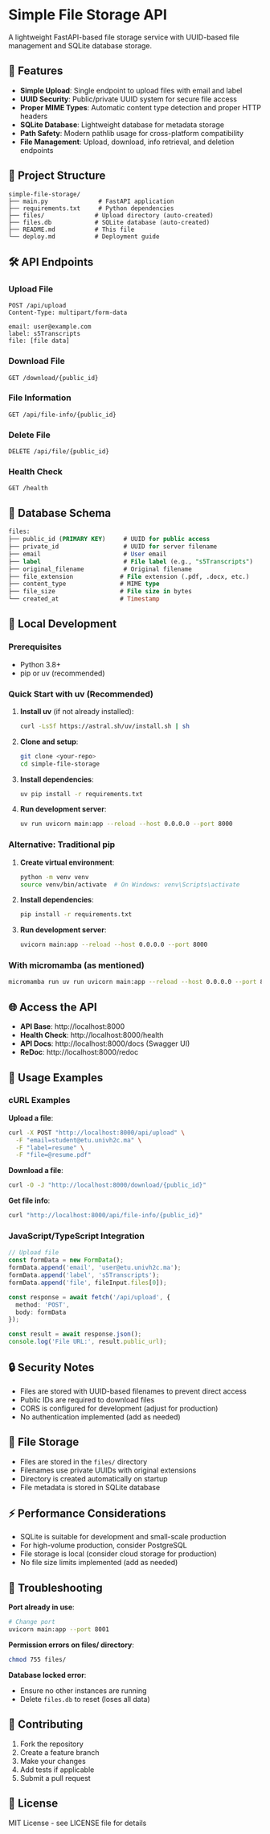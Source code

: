 # Simple File Storage API

A lightweight FastAPI-based file storage service with UUID-based file management and SQLite database storage.

## 🚀 Features

- **Simple Upload**: Single endpoint to upload files with email and label
- **UUID Security**: Public/private UUID system for secure file access
- **Proper MIME Types**: Automatic content type detection and proper HTTP headers
- **SQLite Database**: Lightweight database for metadata storage
- **Path Safety**: Modern pathlib usage for cross-platform compatibility
- **File Management**: Upload, download, info retrieval, and deletion endpoints

## 📁 Project Structure

```
simple-file-storage/
├── main.py              # FastAPI application
├── requirements.txt     # Python dependencies
├── files/              # Upload directory (auto-created)
├── files.db            # SQLite database (auto-created)
├── README.md           # This file
└── deploy.md           # Deployment guide
```

## 🛠️ API Endpoints

### Upload File
```http
POST /api/upload
Content-Type: multipart/form-data

email: user@example.com
label: s5Transcripts
file: [file data]
```

### Download File
```http
GET /download/{public_id}
```

### File Information
```http
GET /api/file-info/{public_id}
```

### Delete File
```http
DELETE /api/file/{public_id}
```

### Health Check
```http
GET /health
```

## 💾 Database Schema

```sql
files:
├── public_id (PRIMARY KEY)     # UUID for public access
├── private_id                  # UUID for server filename
├── email                       # User email
├── label                       # File label (e.g., "s5Transcripts")
├── original_filename           # Original filename
├── file_extension             # File extension (.pdf, .docx, etc.)
├── content_type               # MIME type
├── file_size                  # File size in bytes
└── created_at                 # Timestamp
```

## 🔧 Local Development

### Prerequisites
- Python 3.8+
- pip or uv (recommended)

### Quick Start with uv (Recommended)

1. **Install uv** (if not already installed):
   ```bash
   curl -LsSf https://astral.sh/uv/install.sh | sh
   ```

2. **Clone and setup**:
   ```bash
   git clone <your-repo>
   cd simple-file-storage
   ```

3. **Install dependencies**:
   ```bash
   uv pip install -r requirements.txt
   ```

4. **Run development server**:
   ```bash
   uv run uvicorn main:app --reload --host 0.0.0.0 --port 8000
   ```

### Alternative: Traditional pip

1. **Create virtual environment**:
   ```bash
   python -m venv venv
   source venv/bin/activate  # On Windows: venv\Scripts\activate
   ```

2. **Install dependencies**:
   ```bash
   pip install -r requirements.txt
   ```

3. **Run development server**:
   ```bash
   uvicorn main:app --reload --host 0.0.0.0 --port 8000
   ```

### With micromamba (as mentioned)

```bash
micromamba run uv run uvicorn main:app --reload --host 0.0.0.0 --port 8000
```

## 🌐 Access the API

- **API Base**: http://localhost:8000
- **Health Check**: http://localhost:8000/health
- **API Docs**: http://localhost:8000/docs (Swagger UI)
- **ReDoc**: http://localhost:8000/redoc

## 📝 Usage Examples

### cURL Examples

**Upload a file**:
```bash
curl -X POST "http://localhost:8000/api/upload" \
  -F "email=student@etu.univh2c.ma" \
  -F "label=resume" \
  -F "file=@resume.pdf"
```

**Download a file**:
```bash
curl -O -J "http://localhost:8000/download/{public_id}"
```

**Get file info**:
```bash
curl "http://localhost:8000/api/file-info/{public_id}"
```

### JavaScript/TypeScript Integration

```typescript
// Upload file
const formData = new FormData();
formData.append('email', 'user@etu.univh2c.ma');
formData.append('label', 's5Transcripts');
formData.append('file', fileInput.files[0]);

const response = await fetch('/api/upload', {
  method: 'POST',
  body: formData
});

const result = await response.json();
console.log('File URL:', result.public_url);
```

## 🔒 Security Notes

- Files are stored with UUID-based filenames to prevent direct access
- Public IDs are required to download files
- CORS is configured for development (adjust for production)
- No authentication implemented (add as needed)

## 📂 File Storage

- Files are stored in the `files/` directory
- Filenames use private UUIDs with original extensions
- Directory is created automatically on startup
- File metadata is stored in SQLite database

## ⚡ Performance Considerations

- SQLite is suitable for development and small-scale production
- For high-volume production, consider PostgreSQL
- File storage is local (consider cloud storage for production)
- No file size limits implemented (add as needed)

## 🐛 Troubleshooting

**Port already in use**:
```bash
# Change port
uvicorn main:app --port 8001
```

**Permission errors on files/ directory**:
```bash
chmod 755 files/
```

**Database locked error**:
- Ensure no other instances are running
- Delete `files.db` to reset (loses all data)

## 🤝 Contributing

1. Fork the repository
2. Create a feature branch
3. Make your changes
4. Add tests if applicable
5. Submit a pull request

## 📄 License

MIT License - see LICENSE file for details